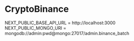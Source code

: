 # CryptoBinance

NEXT_PUBLIC_BASE_API_URL = http://localhost:3000
NEXT_PUBLIC_MONGO_URI = mongodb://admin:pwd@mongo:27017/admin.binance_batch

